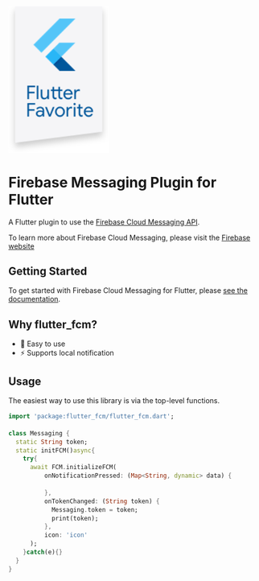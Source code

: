 [<img src="https://raw.githubusercontent.com/FirebaseExtended/flutterfire/master/resources/flutter_favorite.png" width="200" />](https://flutter.dev/docs/development/packages-and-plugins/favorites)

# Firebase Messaging Plugin for Flutter

A Flutter plugin to use the [Firebase Cloud Messaging API](https://firebase.google.com/docs/cloud-messaging).

To learn more about Firebase Cloud Messaging, please visit the [Firebase website](https://firebase.google.com/products/cloud-messaging)

## Getting Started

To get started with Firebase Cloud Messaging for Flutter, please [see the documentation](https://firebase.flutter.dev/docs/messaging/overview).


## Why flutter_fcm?

- 🚀 Easy to use 
- ⚡ Supports local notification


## Usage

The easiest way to use this library is via the top-level functions.

```dart
import 'package:flutter_fcm/flutter_fcm.dart';

class Messaging {
  static String token;
  static initFCM()async{
    try{
      await FCM.initializeFCM(
          onNotificationPressed: (Map<String, dynamic> data) {

          },
          onTokenChanged: (String token) {
            Messaging.token = token;
            print(token);
          },
          icon: 'icon'
      );
    }catch(e){}
  }
}
```
 

  
